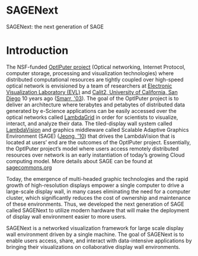 SAGENext
========

SAGENext: the next generation of SAGE

# Introduction
The NSF-funded [OptIPuter project](http://www.optiputer.net/) (Optical networking, Internet Protocol, computer storage, processing and visualization technologies) where distributed computational resources are tightly coupled over high-speed optical network is envisioned by a team of researchers at [Electronic Visualization Laboratory (EVL)](http://www.evl.uic.edu) and [Calit2, University of California, San Diego](http://www.calit2.net/) 10 years ago ([Smarr, '03][1]). The goal of the OptIPuter project is to deliver an architecture where terabytes and petabytes of distributed data generated by e-Science applications can be easily accessed over the optical networks called [LambdaGrid](http://www.glif.is/) in order for scientists to visualize, interact, and analyze their data. The tiled-display wall system called [LambdaVision](http://www.evl.uic.edu/cavern/lambdavision/) and graphics middleware called Scalable Adaptive Graphics Environment (SAGE) ([Jeong, '10][2]) that drives the LambdaVision that is located at users’ end are the outcomes of the OptIPuter project. Essentially, the OptIPuter project’s model where users access remotely distributed resources over network is an early instantiation of today’s growing Cloud computing model. More details about SAGE can be found at [sagecommons.org](http://www.sagecommons.org/project/about/)

Today, the emergence of multi-headed graphic technologies and the rapid growth of high-resolution displays empower a single computer to drive a large-scale display wall, in many cases eliminating the need for a computer cluster, which significantly reduces the cost of ownership and maintenance of these environments. Thus, we developed the next generation of SAGE called SAGENext to utilize modern hardware that will make the deployment of display wall environment easier to more users.

SAGENext is a networked visualization framework for large scale display wall environment driven by a single machine. The goal of SAGENext is to enable users access, share, and interact with data-intensive applications by bringing their visualizations on collaborative display wall environments.


[1]: http://dl.acm.org/citation.cfm?doid=948383.948410   "Smarr, L. L., Chien, A. A., DeFanti, T., Leigh, J. and Papadopoulos, P. M. 2003. The OptIPuter. Commun. ACM, 46(11):58-67."

[2]: http://ieeexplore.ieee.org/xpl/articleDetails.jsp?arnumber=5453325   "Jeong, B. 2010. Ultrascale Collaborative Visualization Using a Display-Rich Global Cyberinfrastructure. Computer Graphics and Applications, IEEE, 30(3):71-83."
